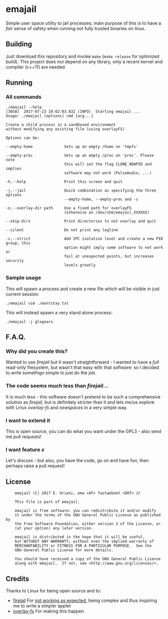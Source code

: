 # emajail

Simple user space utility to jail processes; main purpose of this is to have a *fair* sense of safety when running not fully trusted binaries on linux.

## Building

Just download this repository and invoke `make` (`make release` for optimized build). This project does not depend on any library, only a recent kernel and compiler (c++11) are needed.

## Running

### All commands

```
./emajail --help
[3058]	2017-07-23 19:02:03.832	(INFO)	Starting emajail ...
Usage: ./emajail [options] cmd [arg...]

Create a child process in a sandboxed environment
without modifying any existing file (using overlayFS)

Options can be:

--empty-home              Sets up an empty /home on 'tmpfs'

--empty-proc              Sets up an empty /proc on 'proc'. Please note
                          this will set the flag CLONE_NEWPID and implies
                          software may not work (PulseAudio, ...)

-h,--help                 Print this screen and quit

-j,--jail                 Quick combination as specifying the three options
                          --empty-home, --empty-proc and -s

-o,--overlay-dir path     Use a fixed path for overlayFS
                          (otherwise on /dev/shm/emajail_XXXXXX)

--skip-dirs               Print directories to not overlay and quit

--silent                  Do not print any logline

-s,--strict               Add IPC isolation level and create a new PID group; this
                          option might imply some software to not work or
                          fail at unexpected points, but increases security
                          levels greatly

```

### Sample usage

This will spawn a process and create a new file which will be visible in just current session:

```
./emajail vim ./wontstay.txt
```

This will instead spawn a very stand alone process:

```
./emajail -j glxgears
```

## F.A.Q.

### Why did you create this?

Wanted to use *firejail* but it wasn't straightforward - I wanted to have a *full* read-only filesystem, but wasn't that easy with that software: so I decided to write somethign simple to just do the job.

### The code seems much less than *firejail*...

It is much less - this software doesn't pretend to be such a comprehensive solution as *firejail*, but is definitely stricter than it and lets me/us explore with Linux *overlay-fs* and *newspaces* in a very simple way.

### I want to extend it

This is open source, you can do what you want under the GPL3 - also send me pull requests!

### I want feature *x*

Let's discuss - but also, you have the code, go on and have fun, then perhaps raise a pull request!

## License

```
	emajail (C) 2017 E. Oriani, ema <AT> fastwebnet <DOT> it

	This file is part of emajail.

	emajail is free software: you can redistribute it and/or modify
	it under the terms of the GNU General Public License as published by
	the Free Software Foundation, either version 3 of the License, or
	(at your option) any later version.

	emajail is distributed in the hope that it will be useful,
	but WITHOUT ANY WARRANTY; without even the implied warranty of
	MERCHANTABILITY or FITNESS FOR A PARTICULAR PURPOSE.  See the
	GNU General Public License for more details.

	You should have received a copy of the GNU General Public License
	along with emajail.  If not, see <http://www.gnu.org/licenses/>.
```

## Credits

Thanks to Linux for being open source and to:
- [firejail](https://firejail.wordpress.com/) For [not working as expected](https://superuser.com/questions/1155653/is-it-expected-that-firejail-allows-r-w-outside-of-the-sandbox-without-overla), being complex and thus inspiring me to write a simpler applet
- [overlay-fs](https://www.kernel.org/doc/Documentation/filesystems/overlayfs.txt) For making this happen
